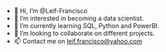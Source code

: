 - 👋 Hi, I’m @Leif-Francisco
- 👀 I’m interested in becoming a data scientist.
- 🌱 I’m currently learning SQL, Python and PowerBI.
- 💞️ I’m looking to collaborate on different projects.
- 📫 Contact me on leif.francisco@yahoo.com

<!---
Leif-Francisco/Leif-Francisco is a ✨ special ✨ repository because its `README.md` (this file) appears on your GitHub profile.
You can click the Preview link to take a look at your changes.
--->

